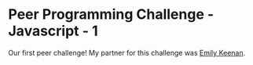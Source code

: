 # Peer Programming Challenge - Javascript - 1

Our first peer challenge! My partner for this challenge was [Emily Keenan](https://github.com/emilykeenan).